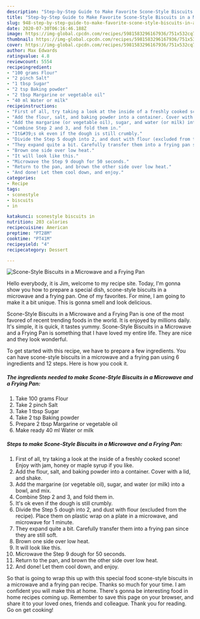 ```yaml
---
description: "Step-by-Step Guide to Make Favorite Scone-Style Biscuits in a Microwave and a Frying Pan"
title: "Step-by-Step Guide to Make Favorite Scone-Style Biscuits in a Microwave and a Frying Pan"
slug: 948-step-by-step-guide-to-make-favorite-scone-style-biscuits-in-a-microwave-and-a-frying-pan
date: 2020-07-30T06:16:46.188Z
image: https://img-global.cpcdn.com/recipes/5981583296167936/751x532cq70/scone-style-biscuits-in-a-microwave-and-a-frying-pan-recipe-main-photo.jpg
thumbnail: https://img-global.cpcdn.com/recipes/5981583296167936/751x532cq70/scone-style-biscuits-in-a-microwave-and-a-frying-pan-recipe-main-photo.jpg
cover: https://img-global.cpcdn.com/recipes/5981583296167936/751x532cq70/scone-style-biscuits-in-a-microwave-and-a-frying-pan-recipe-main-photo.jpg
author: Max Edwards
ratingvalue: 4.8
reviewcount: 5554
recipeingredient:
- "100 grams Flour"
- "2 pinch Salt"
- "1 tbsp Sugar"
- "2 tsp Baking powder"
- "2 tbsp Margarine or vegetable oil"
- "40 ml Water or milk"
recipeinstructions:
- "First of all, try taking a look at the inside of a freshly cooked scone! Enjoy with jam, honey or maple syrup if you like."
- "Add the flour, salt, and baking powder into a container. Cover with a lid, and shake."
- "Add the margarine (or vegetable oil), sugar, and water (or milk) into a bowl, and mix."
- "Combine Step 2 and 3, and fold them in."
- "It&#39;s ok even if the dough is still crumbly."
- "Divide the Step 5 dough into 2, and dust with flour (excluded from the recipe). Place them on plastic wrap on a plate in a microwave, and microwave for 1 minute."
- "They expand quite a bit. Carefully transfer them into a frying pan since they are still soft."
- "Brown one side over low heat."
- "It will look like this."
- "Microwave the Step 9 dough for 50 seconds."
- "Return to the pan, and brown the other side over low heat."
- "And done! Let them cool down, and enjoy."
categories:
- Recipe
tags:
- sconestyle
- biscuits
- in

katakunci: sconestyle biscuits in 
nutrition: 203 calories
recipecuisine: American
preptime: "PT28M"
cooktime: "PT41M"
recipeyield: "4"
recipecategory: Dessert

---
```



![Scone-Style Biscuits in a Microwave and a Frying Pan](https://img-global.cpcdn.com/recipes/5981583296167936/751x532cq70/scone-style-biscuits-in-a-microwave-and-a-frying-pan-recipe-main-photo.jpg)

Hello everybody, it is Jim, welcome to my recipe site. Today, I'm gonna show you how to prepare a special dish, scone-style biscuits in a microwave and a frying pan. One of my favorites. For mine, I am going to make it a bit unique. This is gonna smell and look delicious.

Scone-Style Biscuits in a Microwave and a Frying Pan is one of the most favored of recent trending foods in the world. It is enjoyed by millions daily. It's simple, it is quick, it tastes yummy. Scone-Style Biscuits in a Microwave and a Frying Pan is something that I have loved my entire life. They are nice and they look wonderful.




To get started with this recipe, we have to prepare a few ingredients. You can have scone-style biscuits in a microwave and a frying pan using 6 ingredients and 12 steps. Here is how you cook it.

<!--inarticleads1-->

##### The ingredients needed to make Scone-Style Biscuits in a Microwave and a Frying Pan:

1. Take 100 grams Flour
1. Take 2 pinch Salt
1. Take 1 tbsp Sugar
1. Take 2 tsp Baking powder
1. Prepare 2 tbsp Margarine or vegetable oil
1. Make ready 40 ml Water or milk




<!--inarticleads2-->

##### Steps to make Scone-Style Biscuits in a Microwave and a Frying Pan:

1. First of all, try taking a look at the inside of a freshly cooked scone! Enjoy with jam, honey or maple syrup if you like.
1. Add the flour, salt, and baking powder into a container. Cover with a lid, and shake.
1. Add the margarine (or vegetable oil), sugar, and water (or milk) into a bowl, and mix.
1. Combine Step 2 and 3, and fold them in.
1. It&#39;s ok even if the dough is still crumbly.
1. Divide the Step 5 dough into 2, and dust with flour (excluded from the recipe). Place them on plastic wrap on a plate in a microwave, and microwave for 1 minute.
1. They expand quite a bit. Carefully transfer them into a frying pan since they are still soft.
1. Brown one side over low heat.
1. It will look like this.
1. Microwave the Step 9 dough for 50 seconds.
1. Return to the pan, and brown the other side over low heat.
1. And done! Let them cool down, and enjoy.




So that is going to wrap this up with this special food scone-style biscuits in a microwave and a frying pan recipe. Thanks so much for your time. I am confident you will make this at home. There's gonna be interesting food in home recipes coming up. Remember to save this page on your browser, and share it to your loved ones, friends and colleague. Thank you for reading. Go on get cooking!
